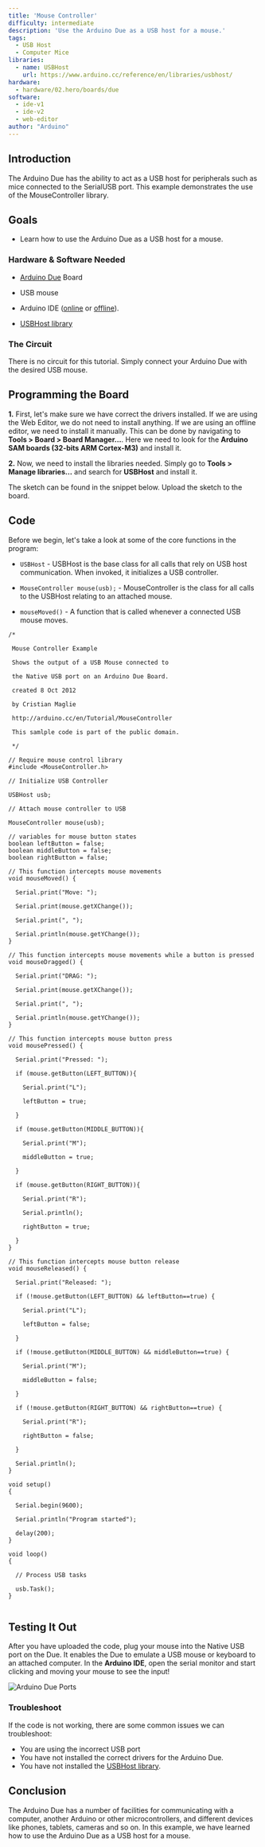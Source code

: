 ```yaml
---
title: 'Mouse Controller'
difficulty: intermediate
description: 'Use the Arduino Due as a USB host for a mouse.'
tags: 
  - USB Host
  - Computer Mice
libraries:
  - name: USBHost
    url: https://www.arduino.cc/reference/en/libraries/usbhost/
hardware:
  - hardware/02.hero/boards/due
software:
  - ide-v1
  - ide-v2
  - web-editor
author: "Arduino"
---
```


## Introduction

The Arduino Due has the ability to act as a USB host for peripherals such as mice connected to the SerialUSB port. This example demonstrates the use of the  MouseController library.


## Goals

- Learn how to use the Arduino Due as a USB host for a mouse.

### Hardware & Software Needed

- [Arduino Due](https://store.arduino.cc/arduino-due) Board

- USB mouse
- Arduino IDE ([online](https://create.arduino.cc/) or [offline](https://www.arduino.cc/en/main/software)).
- [USBHost library](https://www.arduino.cc/reference/en/libraries/usbhost/)

### The Circuit

There is no circuit for this tutorial. Simply connect your Arduino Due with the desired USB mouse.


## Programming the Board

**1.** First, let's make sure we have correct the drivers installed. If we are using the Web Editor, we do not need to install anything. If we are using an offline editor, we need to install it manually. This can be done by navigating to **Tools > Board > Board Manager...**. Here we need to look for the **Arduino SAM boards (32-bits ARM Cortex-M3)** and install it. 

**2.** Now, we need to install the libraries needed. Simply go to **Tools > Manage libraries...** and search for **USBHost** and install it.


The sketch can be found in the snippet below. Upload the sketch to the board.

## Code
Before we begin, let's take a look at some of the core functions in the program:

- `USBHost` - USBHost is the base class for all calls that rely on USB host communication. When invoked, it initializes a USB controller.

- `MouseController mouse(usb);` - MouseController is the class for all calls to the USBHost relating to an attached mouse.
  
- `mouseMoved()` - A function that is called whenever a connected USB mouse moves.

```arduino
/*

 Mouse Controller Example

 Shows the output of a USB Mouse connected to

 the Native USB port on an Arduino Due Board.

 created 8 Oct 2012

 by Cristian Maglie

 http://arduino.cc/en/Tutorial/MouseController

 This samlple code is part of the public domain.

 */

// Require mouse control library
#include <MouseController.h>

// Initialize USB Controller

USBHost usb;

// Attach mouse controller to USB

MouseController mouse(usb);

// variables for mouse button states
boolean leftButton = false;
boolean middleButton = false;
boolean rightButton = false;

// This function intercepts mouse movements
void mouseMoved() {

  Serial.print("Move: ");

  Serial.print(mouse.getXChange());

  Serial.print(", ");

  Serial.println(mouse.getYChange());
}

// This function intercepts mouse movements while a button is pressed
void mouseDragged() {

  Serial.print("DRAG: ");

  Serial.print(mouse.getXChange());

  Serial.print(", ");

  Serial.println(mouse.getYChange());
}

// This function intercepts mouse button press
void mousePressed() {

  Serial.print("Pressed: ");

  if (mouse.getButton(LEFT_BUTTON)){

    Serial.print("L");

    leftButton = true;

  }

  if (mouse.getButton(MIDDLE_BUTTON)){

    Serial.print("M");

    middleButton = true;

  }

  if (mouse.getButton(RIGHT_BUTTON)){

    Serial.print("R");

    Serial.println();

    rightButton = true;

  }
}

// This function intercepts mouse button release
void mouseReleased() {

  Serial.print("Released: ");

  if (!mouse.getButton(LEFT_BUTTON) && leftButton==true) {

    Serial.print("L");

    leftButton = false;

  }

  if (!mouse.getButton(MIDDLE_BUTTON) && middleButton==true) {

    Serial.print("M");

    middleButton = false;

  }

  if (!mouse.getButton(RIGHT_BUTTON) && rightButton==true) {

    Serial.print("R");

    rightButton = false;

  }

  Serial.println();
}

void setup()
{

  Serial.begin(9600);

  Serial.println("Program started");

  delay(200);
}

void loop()
{

  // Process USB tasks

  usb.Task();
}


```

## Testing It Out

After you have uploaded the code, plug your mouse into the Native USB port on the Due. It enables the Due to emulate a USB mouse or keyboard to an attached computer. In the **Arduino IDE**, open the serial monitor and start clicking and moving  your mouse to see the input!

![Arduino Due Ports](assets/DueUSBPorts.png)



### Troubleshoot

If the code is not working, there are some common issues we can troubleshoot:

- You are using the incorrect USB port
- You have not installed the correct drivers for the Arduino Due.
- You have not installed the [USBHost library](https://www.arduino.cc/reference/en/libraries/usbhost/).

## Conclusion

The Arduino Due has a number of facilities for communicating with a computer, another Arduino or other microcontrollers, and different devices like phones, tablets, cameras and so on. In this example, we have learned how to use the Arduino Due as a USB host for a mouse. 
